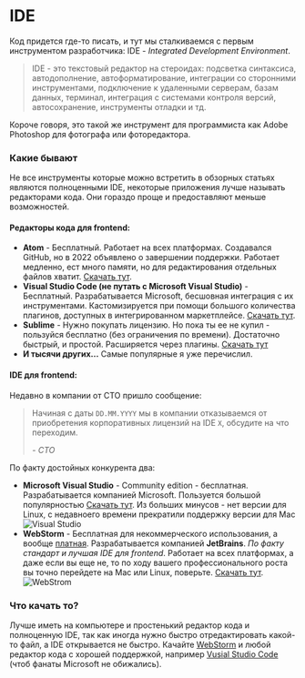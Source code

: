 # IDE

Код придется где-то писать, и тут мы сталкиваемся c
первым инструментом разработчика: IDE - _Integrated Development Environment_.

>IDE - это текстовый редактор на стероидах: подсветка синтаксиса, 
> автодополнение, автоформатирование, 
> интеграции со сторонними инструментами, 
> подключение к удаленными серверам, базам данных, терминал, 
> интеграция с системами контроля версий, автосохранение, 
> инструменты отладки и тд.

Короче говоря, это такой же инструмент для программиста как Adobe Photoshop для фотографа или фоторедактора.

### Какие бывают

Не все инструменты которые можно встретить в обзорных статьях являются полноценными IDE,
некоторые приложения лучше называть редакторами кода. Они гораздо проще 
и предоставляют меньше возможностей. 

#### Редакторы кода для frontend:

+ **Atom** - Бесплатный. Работает на всех платформах. Создавался GitHub, но в 2022 объявлено о завершении поддержки. Работает медленно, ест много памяти, но для редактирования отдельных файлов хватит. [Скачать тут](https://atom-editor.cc).
+ **Visual Studio Code (не путать с Microsoft Visual Studio)** - Бесплатный. Разрабатывается Microsoft, бесшовная интеграция с их инструментами. Кастомизируется при помощи большого количества плагинов, доступных в интегрированном маркетплейсе. [Скачать тут](https://code.visualstudio.com).
+ **Sublime** - Нужно покупать лицензию. Но пока ты ее не купил - пользуйся бесплатно (без ограничения по времени). Достаточно быстрый, и простой. Расширяется через плагины. [Скачать тут](https://www.sublimetext.com)
+ **И тысячи других...** Самые популярные я уже перечислил.

#### IDE для frontend:

Недавно в компании от CTO пришло сообщение: 
> Начиная с даты `DD.MM.YYYY` мы в компании отказываемся от 
> приобретения корпоративных лицензий на IDE `X`, обсудите на что переходим.
> 
> *- CTO*

По факту достойных конкурента два:
+ **Microsoft Visual Studio** - Community edition - бесплатная. Разрабатывается компанией Microsoft. Пользуется большой популярностью [Скачать тут](https://visualstudio.microsoft.com/vs/community/). Из больших минусов - нет версии для Linux, с недавноего времени прекратили поддержку версии для Mac ![Visual Studio](/TheTechTales/assets/VisualStudio_screenshot.png)
+ **WebStorm** - Бесплатная для некоммерческого использования, а вообще [платная](https://www.jetbrains.com/ru-ru/webstorm/buy/?section=personal&billing=monthly). Разрабатывается компанией **JetBrains**. _По факту стандарт и лучшая IDE для frontend_. Работает на всех платформах, а даже если вы еще не, то по ходу вашего профессионального роста вы точно перейдете на Mac или Linux, поверьте. [Скачать тут](https://www.jetbrains.com/ru-ru/webstorm/). ![WebStrom](/TheTechTales/assets/WebStorm_screenshot.png)

### Что качать то?

Лучше иметь на компьютере и простенький редактор кода и полноценную IDE, так как иногда нужно быстро отредактировать какой-то файл, а IDE открывается не быстро.
Качайте [WebStorm](https://www.jetbrains.com/ru-ru/webstorm/) и любой редактор кода с хорошей поддержкой, например [Vusial Studio Code](https://code.visualstudio.com) (чтоб фанаты Microsoft не обижались).









